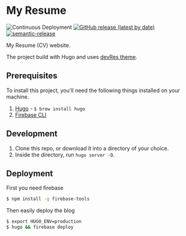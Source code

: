 # My Resume

![Continuous Deployment](https://github.com/nirgn975/resume/workflows/Continuous%20Deployment/badge.svg) [![GitHub release (latest by date)](https://img.shields.io/github/v/release/nirgn975/resume)](https://github.com/nirgn975/resume/releases) [![semantic-release](https://img.shields.io/badge/%20%20%F0%9F%93%A6%F0%9F%9A%80-semantic--release-e10079.svg)](https://github.com/semantic-release/semantic-release)

My Resume (CV) website.

The project build with Hugo and uses [devRes theme](https://github.com/nirgn975/devRes).

## Prerequisites

To install this project, you'll need the following things installed on your machine.

1. [Hugo](https://gohugo.io) - `$ brew install hugo`
2. [Firebase CLI](https://github.com/firebase/firebase-tools)

## Development

1. Clone this repo, or download it into a directory of your choice.
2. Inside the directory, run `hugo server -D`.

## Deployment

First you need firebase

```bash
$ npm install -g firebase-tools
```

Then easily deploy the blog

```bash
$ export HUGO_ENV=production
$ hugo && firebase deploy
```
